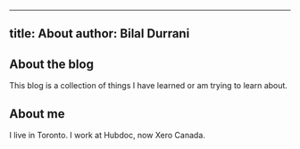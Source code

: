  ---
title: About
author: Bilal Durrani
---

## About the blog
This blog is a collection of things I have learned or am trying to learn about.

## About me
I live in Toronto. I work at Hubdoc, now Xero Canada.

